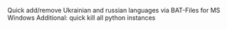 Quick add/remove Ukrainian and russian languages via BAT-Files for MS Windows
Additional: quick kill all python instances

